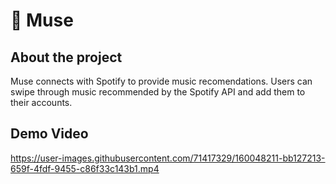 # 🎵 Muse

## About the project 
Muse connects with Spotify to provide music recomendations. Users can swipe through music recommended by the Spotify API and add them to their accounts.

## Demo Video

https://user-images.githubusercontent.com/71417329/160048211-bb127213-659f-4fdf-9455-c86f33c143b1.mp4

